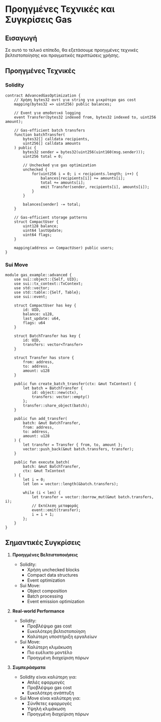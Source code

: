 # Προηγμένες Τεχνικές και Συγκρίσεις Gas

## Εισαγωγή

Σε αυτό το τελικό επίπεδο, θα εξετάσουμε προηγμένες τεχνικές βελτιστοποίησης και πραγματικές περιπτώσεις χρήσης.

## Προηγμένες Τεχνικές

### Solidity

```solidity
contract AdvancedGasOptimization {
    // Χρήση bytes32 αντί για string για μικρότερο gas cost
    mapping(bytes32 => uint256) public balances;

    // Event για αποδοτικό logging
    event Transfer(bytes32 indexed from, bytes32 indexed to, uint256 amount);

    // Gas-efficient batch transfers
    function batchTransfer(
        bytes32[] calldata recipients,
        uint256[] calldata amounts
    ) public {
        bytes32 sender = bytes32(uint256(uint160(msg.sender)));
        uint256 total = 0;

        // Unchecked για gas optimization
        unchecked {
            for(uint256 i = 0; i < recipients.length; i++) {
                balances[recipients[i]] += amounts[i];
                total += amounts[i];
                emit Transfer(sender, recipients[i], amounts[i]);
            }
        }

        balances[sender] -= total;
    }

    // Gas-efficient storage patterns
    struct CompactUser {
        uint128 balance;
        uint64 lastUpdate;
        uint64 flags;
    }

    mapping(address => CompactUser) public users;
}
```

### Sui Move

```move
module gas_example::advanced {
    use sui::object::{Self, UID};
    use sui::tx_context::TxContext;
    use std::vector;
    use std::table::{Self, Table};
    use sui::event;

    struct CompactUser has key {
        id: UID,
        balance: u128,
        last_update: u64,
        flags: u64
    }

    struct BatchTransfer has key {
        id: UID,
        transfers: vector<Transfer>
    }

    struct Transfer has store {
        from: address,
        to: address,
        amount: u128
    }

    public fun create_batch_transfer(ctx: &mut TxContext) {
        let batch = BatchTransfer {
            id: object::new(ctx),
            transfers: vector::empty()
        };
        transfer::share_object(batch);
    }

    public fun add_transfer(
        batch: &mut BatchTransfer,
        from: address,
        to: address,
        amount: u128
    ) {
        let transfer = Transfer { from, to, amount };
        vector::push_back(&mut batch.transfers, transfer);
    }

    public fun execute_batch(
        batch: &mut BatchTransfer,
        ctx: &mut TxContext
    ) {
        let i = 0;
        let len = vector::length(&batch.transfers);

        while (i < len) {
            let transfer = vector::borrow_mut(&mut batch.transfers, i);
            // Εκτέλεση μεταφοράς
            event::emit(transfer);
            i = i + 1;
        };
    }
}
```

## Σημαντικές Συγκρίσεις

1. **Προηγμένες Βελτιστοποιήσεις**

    - Solidity:
        - Χρήση unchecked blocks
        - Compact data structures
        - Event optimization
    - Sui Move:
        - Object composition
        - Batch processing
        - Event emission optimization

2. **Real-world Performance**

    - Solidity:
        - Προβλέψιμο gas cost
        - Ευκολότερη βελτιστοποίηση
        - Καλύτερη υποστήριξη εργαλείων
    - Sui Move:
        - Καλύτερη κλιμάκωση
        - Πιο ευέλικτο μοντέλο
        - Προηγμένη διαχείριση πόρων

3. **Συμπεράσματα**
    - Solidity είναι καλύτερη για:
        - Απλές εφαρμογές
        - Προβλέψιμο gas cost
        - Ευκολότερη ανάπτυξη
    - Sui Move είναι καλύτερη για:
        - Σύνθετες εφαρμογές
        - Υψηλή κλιμάκωση
        - Προηγμένη διαχείριση πόρων
